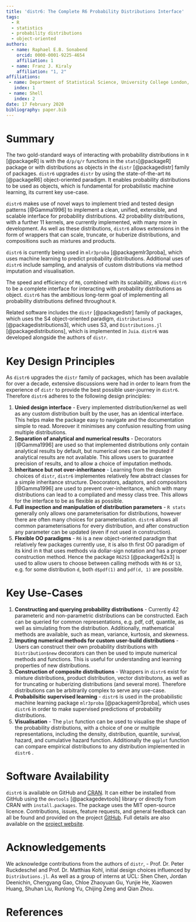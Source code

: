 ```yaml
---
title: 'distr6: The Complete R6 Probability Distributions Interface'
tags:
  - R
  - statistics
  - probability distributions
  - object-oriented
authors:
  - name: Raphael E.B. Sonabend
    orcid: 0000-0001-9225-4654
    affiliation: 1
  - name: Franz J. Kiraly
    affiliation: "1, 2"
affiliations:
 - name: Department of Statistical Science, University College London, Gower Street, London WC1E 6BT, United Kingdom
   index: 1
 - name: Shell
   index: 2
date: 17 February 2020
bibliography: paper.bib
---
```


# Summary

The two gold-standard ways of interacting with probability distributions in `R` [@packageR] is with the `d/p/q/r` functions in the ``stats``[@packageR] package or with distributions as objects in the `distr` [@packagedistr] family of packages. ``distr6`` upgrades ``distr`` by using the state-of-the-art `R6` [@packageR6] object-oriented paradigm. It enables probability distributions to be used as objects, which is fundamental for probabilistic machine learning, its current key use-case.

``distr6`` makes use of novel ways to implement tried and tested design patterns [@Gamma1996] to implement a clean, unified, extensible, and scalable interface for probability distributions. 42 probability distributions, with a further 11 kernels, are currently implemented, with many more in development. As well as these distributions, ``distr6`` allows extensions in the form of wrappers that can scale, truncate, or huberize distributions, and compositions such as mixtures and products.

``distr6`` is currently being used in `mlr3proba` [@packagemlr3proba], which uses machine learning to predict probability distributions. Additional uses of ``distr6`` include sampling, and analysis of custom distributions via method imputation and visualisation.

The speed and efficiency of ``R6``, combined with its scalability, allows ``distr6`` to be a complete interface for interacting with probability distributions as object. ``distr6`` has the ambitious long-term goal of implementing all probability distributions defined throughout ``R``.

Related software includes the `distr` [@packagedistr] family of packages, which uses the S4 object-oriented paradigm, `distributions3` [@packagedistributions3], which uses S3, and `Distributions.jl` [@packagedistributions], which is implemented in ``Juia``. ``distr6`` was developed alongside the authors of ``distr``.

# Key Design Principles

As `distr6` upgrades the `distr` family of packages, which has been available for over a decade, extensive discussions were had in order to learn from the experience of `distr` to provide the best possible user-journey in `distr6`. Therefore `distr6` adheres to the following design principles:

1. **Unied design interface** - Every implemented distribution/kernel as well as any custom distribution built by the user, has an identical interface. This helps make the package easy to navigate and the documentation simple to read. Moreover it minimises any confusion resulting from using multiple distributions.
2. **Separation of analytical and numerical results** - Decorators [@Gamma1996] are used so that implemented distributions only contain analytical results by default, but numerical ones can be imputed if analytical results are not available. This allows users to guarantee precision of results, and to allow a choice of imputation methods.
3. **Inheritance but not over-inheritance** - Learning from the design choices of `distr`, `distr6` implementes relatively few abstract classes for a simple inheritance structure. Deocorators, adaptors, and compositors [@Gamma1996] are used to prevent over-inheritance, which with many distributions can lead to a compliated and messy class tree. This allows for the interface to be as flexible as possible.
4. **Full inspection and manipulation of distribution parameters** - `R stats` generally only allows one parameterisation for distributions, however there are often many choices for parameterisation. `distr6` allows all common parameterisations for every distribution, and after construction any parameter can be updated (even if not used in construction).
5. **Flexible OO paradigms** - `R6` is a new object-oriented paradigm that relatively few packages currently use, it is also th first OO paradigm of its kind in `R` that uses methods via dollar-sign notation and has a proper construction method. Hence the package `R62S3` [@packager62s3] is used to allow users to choose between calling methods with `R6` or `S3`, e.g. for some distribution `d`, both `d$pdf(1)` and `pdf(d, 1)` are possible.

# Key Use-Cases

1. **Constructing and querying probability distributions** - Currently 42 parameteric and non-parametric distributions can be constructed. Each can be queried for common representations, e.g. pdf, cdf, quantile, as well as simulating from the distribution. Additionally, mathematical methods are available, such as mean, variance, kurtosis, and skewness.
2. **Imputing numerical methods for custom user-build distributions** - Users can construct their own probability distributions with `Distribution$new` decorators can then be used to impute numerical methods and functions. This is useful for understanding and learning properties of new distributions.
3. **Construction of composite distributions** - Wrappers in `distr6` exist for mixture distributions, product distribution, vector distributons, as well as for truncating or huberizing distributions (and several more). Therefore distributions can be arbitrarily complex to serve any use-case.
4. **Probabilsitic supervised learning** - `distr6` is used in the probabilistic machine learning package `mlr3proba` [@packagemlr3proba], which uses `distr6` in order to make supervised predictions of probability distributions.
5. **Visualisation** - The `plot` function can be used to visualise the shape of the probability distributions, with a choice of one or multiple representations, including the density, distribution, quantile, survival, hazard, and cumulative hazard function. Additionally the `qqplot` function can compare empirical distributions to any distribution implemented in `distr6` .

# Software Availability

``distr6`` is available on GitHub and [CRAN](https://CRAN.R-project.org/package=distr6). It can either be installed from GitHub using the `devtools` [@packagedevtools] library or directly from CRAN with `install.packages`. The package uses the MIT open-source licence. Contributions, issues, feature requests, and general feedback can all be found and provided on the project [GitHub](https://github.com/alan-turing-institute/distr6). Full details are also available on the [project website](https://alan-turing-institute.github.io/distr6/).

# Acknowledgements
We acknowledge contributions from the authors of ``distr``, - Prof. Dr. Peter Ruckdeschel and Prof. Dr. Matthias Kohl, initial design choices influenced by ``Distributions.jl``. As well as a group of interns at UCL: Shen Chen, Jordan Deenichin, Chengyang Gao, Chloe Zhaoyuan Gu, Yunjie He, Xiaowen Huang, Shuhan Liu, Runlong Yu, Chijing Zeng and Qian Zhou.

# References